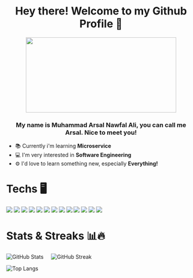 <h1 align='center'>Hey there! Welcome to my Github Profile 🧐</h1>

<p align="center">
<img src="https://i.pinimg.com/originals/f2/0e/6a/f20e6a4a00c50428547d151eec133d7a.gif" width="400" height="200" />
</p>

<h3 align="center"> My name is <strong>Muhammad Arsal Nawfal Ali</strong>, you can call me <strong>Arsal</strong>. Nice to meet you!</h3>

<ul>
  <li>📚 Currently i'm learning <strong>Microservice</strong></li>
  <li>💻 I'm very interested in <strong>Software Engineering</strong></li>
  <li>⚙️ I'd love to learn something new, especially <strong>Everything!</strong></li>
</ul>

# Techs 🖥️

<span> 
  <img src="https://img.shields.io/badge/PHP-777BB4?style=for-the-badge&logo=php&logoColor=white">
  <img src="https://img.shields.io/badge/-ReactJs-61DAFB?logo=react&logoColor=white&style=for-the-badge">
  <img src="https://img.shields.io/badge/Laravel-FF2D20?style=for-the-badge&logo=laravel&logoColor=white">
  <img src="https://img.shields.io/badge/MySQL-005C84?style=for-the-badge&logo=mysql&logoColor=white">
  <img src="https://img.shields.io/badge/Node.JS-gray?style=for-the-badge&logo=nodedotjs&logoColor=white">
  <img src="https://img.shields.io/badge/Tailwind-38B2AC?style=for-the-badge&logo=tailwind-css&logoColor=white">
  <img src="https://img.shields.io/badge/firebase-ffca28?style=for-the-badge&logo=firebase&logoColor=black">
  <img src="https://img.shields.io/badge/Composer-885630?style=for-the-badge&logo=Composer&logoColor=white">
  <img src="https://img.shields.io/badge/Swagger-85EA2D?style=for-the-badge&logo=Swagger&logoColor=white">
  <img src="https://img.shields.io/badge/-MongoDB-13aa52?style=for-the-badge&logo=mongodb&logoColor=white">
  <img src="https://img.shields.io/badge/next.js-000000?style=for-the-badge&logo=nextdotjs&logoColor=white">
  <img src="https://img.shields.io/badge/Vue.js-35495E?style=for-the-badge&logo=vuedotjs&logoColor=4FC08D">
  <img src="https://img.shields.io/badge/TypeScript-3178C6?style=for-the-badge&logo=typescript&logoColor=white">
</span>

# Stats & Streaks 📊🔥

<div style="display: flex; flex-direction: row; gap: 20px;">
  <img src="https://github-readme-stats.vercel.app/api?username=kanaee-cloud&show_icons=true&theme=dracula" alt="GitHub Stats" />
  <img src="https://streak-stats.demolab.com?user=kanaee-cloud&theme=dracula&card_width=490" alt="GitHub Streak" />
</div>

![Top Langs](https://github-readme-stats.vercel.app/api/top-langs/?username=kanaee-cloud&layout=compact&theme=dracula)


